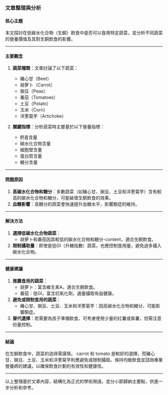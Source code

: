 ### 文章整理與分析

#### 核心主題
本文探討在低碳水化合物（生酮）飲食中是否可以食用特定蔬菜，並分析不同蔬菜的營養價值及其對生酮飲食的影響。

---

#### 主要觀念
1. **蔬菜種類**：文章討論了以下蔬菜：
   - 豬心甘（Beet）
   - 胡萝卜（Carrot）
   - 豌豆（Peas）
   - 番茄（Tomatoes）
   - 土豆（Potato）
   - 玉米（Corn）
   - 洋蔥菊芋（Artichoke）

2. **關鍵指標**：分析蔬菜時主要基於以下營養指標：
   - 鈣륨含量
   - 碳水化合物含量
   - 細胞壁含量
   - 蛋白質含量
   - 糖分含量

---

#### 問題原因
1. **高碳水化合物和糖分**：多數蔬菜（如豬心甘、豌豆、土豆和洋蔥菊芋）含有較高的碳水化合物和糖分，可能破壞生酮飲食的效果。
2. **血糖影響**：高糖分的蔬菜會快速提升血糖水平，影響酮症的維持。

---

#### 解決方法
1. **選擇低碳水化合物蔬菜**：
   - 胡萝卜和番茄因其較低的碳水化合物和糖分-content，適合生酮飲食。
2. **限制攝取量**：即使是低GI（升糖指數）蔬菜，也應控制食用量，避免過多攝入碳水化合物。

---

#### 健康建議
1. **推薦食用的蔬菜**：
   - 胡萝卜：富含維生素A，適合生酮飲食。
   - 番茄：低GI，富含抗氧化劑，適量攝取有益健康。
2. **避免或限制食用的蔬菜**：
   - 豬心甘、豌豆、土豆、玉米和洋蔥菊芋：因高碳水化合物和糖分，可能影響酮症。
3. **替代選擇**：若需要為孩子準備飲食，可考慮使用少量的红薯或紫薯，但需注意份量控制。

---

#### 結論
在生酮飲食中，蔬菜的选择需謹慎。 carrot 和 tomato 是較好的選擇，而豬心甘、豌豆、土豆、玉米和洋蔥菊芋則應避免或限制攝取。保持均衡飲食並諮詢專業營養師的建議，以確保飲食計劃的有效性和健康性。

---

以上整理基於文章內容，結構化為正式的學術用語，並分小節歸納主要點，供進一步分析和參考。